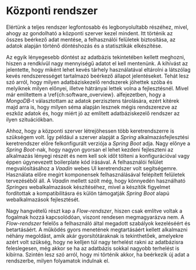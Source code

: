 # Központi rendszer
Elértünk a teljes rendszer legfontosabb és legbonyolultabb részéhez, mivel, ahogy az gondolható
a központi szerver kezel mindent. Itt történik az összes beérkező adat mentése, a
felhasználói felületek biztosítása, az adatok alapján történő döntéshozás és a statisztikák elkészítése.

Az egyik lényegesebb döntést az adatbázis tekintetében kellett meghozni, hiszen a rendkívül nagy
mennyiségű adatot el kell mentenünk. A kihívást az jelentette, hogy miként lehet kevés tárhely
használatával eltárolni a látszólag kevés rendszerességet tartalmazó beérkező állapot jelentéseket.
Tehát lesz szó arról, hogy milyen adatbáziskezelő rendszerek jöhettek szóba és melyiknek milyen előnyei,
illetve hátrányai lettek volna a fejlesztésnél. Mivel már említettem a \ref{ch:software_overview}.
alfejezetben, hogy a *MongoDB*-t választottam az adatok perzisztens tárolására, ezért kitérek majd
arra is, hogy milyen séma alapján lesznek mégis rendszerezve az eszköz adatok és, hogy miért jó az
említett adatbáziskezelő rendszer az ilyen szituációkban.

Ahhoz, hogy a központi szerver létrejöhessen több keretrendszerre is szükségem volt. Így például a
szerver alapját a *Spring* alkalmazásfejlesztési keretrendszer előre felkonfigurált verziója a
*Spring Boot* adja. Nagy előnye a *Spring Boot*-nak, hogy nagyon gyorsan el lehet kezdeni fejleszteni
az alkalmazás lényegi részét és nem kell sok időt tölteni a konfigurációval vagy éppen úgynevezett
boilerplate kód írásával. A felhasználói felület megvalósításához a *Vaadin* webes UI keretrendszer
volt segítségemre. Használata előre megírt komponensek felhasználásával felépített felületek tervezéséből
áll. A *Vaadin* mellett szólt még, hogy könnyedén használható *Springes* webalkalmazások készítéséhez,
mivel a készítők figyelmet fordítottak a kompatibilitásra és külön támogatják *Spring Boot* alapú
webalkalmazások fejlesztését.

Nagy hangvételű részt kap a *Flow-rendszer*, hiszen csak említve voltak a fogalmak hozzá kapcsolódóan,
viszont rendesen megmagyarázva nem. A *Flow-rendszer* felelős a felhasználó által megadott szabályok
kezeléséért és betartásáért. A működés gyors menetének megtartásáért kellett alkalmazni néhány megoldást,
amik akár gyorsítótáraknak is tekinthetőek, amelyekre azért volt szükség, hogy ne kelljen túl nagy
terhelést rakni az adatbázisra feleslegesen, még akkor se ha az adatbázis sokkal nagyobb terhelést is
kibírna. Szintén lesz szó arról, hogy mi történik akkor, ha beérkezik új adat a rendszerbe, milyen
folyamatok indulnak el. 
